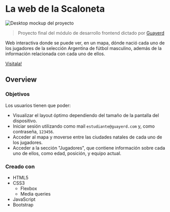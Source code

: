 # La web de la Scaloneta

![Desktop mockup del proyecto](./img/mockupDesktop.png)

> Proyecto final del módulo de desarrollo frontend dictado por [Guayerd](https://www.guayerd.com/es/inicio/)

Web interactiva donde se puede ver, en un mapa, dónde nació cada uno de los jugadores de la selección Argentina de fútbol masculino, además de la información relacionada con cada uno de ellos.

[Visitala!](http://proyecto-final-guayerd.vercel.app/)

## Overview

### Objetivos

Los usuarios tienen que poder:

- Visualizar el layout óptimo dependiendo del tamaño de la pantalla del dispositivo.
- Iniciar sesión utilizando como mail ```estudiante@guayerd.com``` y, como contraseña, ```123456```.
- Acceder al mapa y moverse entre las ciudades natales de cada uno de los jugadores.
- Acceder a la sección "Jugadores", que contiene información sobre cada uno de ellos, como edad, posición, y equipo actual.

### Creado con

- HTML5
- CSS3
  - Flexbox
  - Media queries
- JavaScript
- Bootstrap
